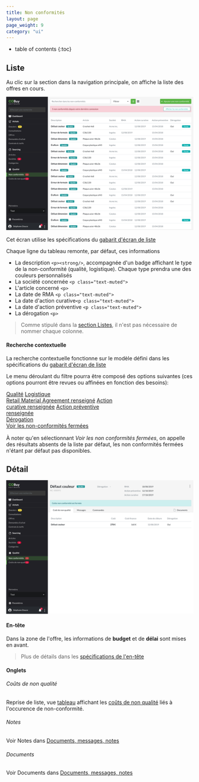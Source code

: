 ```yaml
---
title: Non conformités
layout: page
page_weight: 9
category: "ui"
---
```

* table of contents
{:toc}

## Liste ##

Au clic sur la section dans la navigation principale, on affiche la liste des offres en cours.

![ecran](assets/images/10.1-non-conformites.png)

Cet écran utilise les spécifications du [gabarit d'écran de liste](gabarits.listes.html)

Chaque ligne du tableau remonte, par défaut, ces informations
- La description `<p><strong/>`, accompagnée d'un badge affichant le type de la non-conformité (qualité, logistique). Chaque type prendra une des couleurs personnalisés
- La société concernée `<p class="text-muted">`
- L'article concerné `<p>`
- La date de RMA `<p class="text-muted">`
- La date d'action curative`<p class="text-muted">`
- La date d'action préventive `<p class="text-muted">`
- La dérogation `<p>`

> Comme stipulé dans la [section Listes](gabarits.listes.html), il n'est pas nécessaire de nommer chaque colonne.

#### Recherche contextuelle ####
La recherche contextuelle fonctionne sur le modèle défini dans les spécifications du [gabarit d'écran de liste](gabarits.listes.html#zone-de-recherchefiltrage-et-actions-principales)

Le menu déroulant du filtre pourra être composé des options suivantes (ces options pourront être revues ou affinées en fonction des besoins):

<div class="dropdown-menu" style="position: static;display: block; float: none; margin-bottom: 1rem;width:18rem;">
  <a class="dropdown-item" href="#">Qualité</a>
  <a class="dropdown-item" href="#">Logistique</a>
  <div class="dropdown-divider"></div>
  <a class="dropdown-item" href="#">Retail Material Agreement renseigné</a>
    <a class="dropdown-item" href="#">Action curative renseignée</a>
	  <a class="dropdown-item" href="#">Action préventive renseignée</a>
    <div class="dropdown-divider"></div>
  <a class="dropdown-item" href="#">Dérogation</a>
  <div class="dropdown-divider"></div>
  <a class="dropdown-item" href="#">Voir les non-conformités fermées</a>
</div>

À noter qu'en sélectionnant *Voir les non conformités fermées*, on appelle des résultats absents de la liste par défaut, les non conformités fermées n'étant par défaut pas disponibles.

## Détail ##

![ecran](assets/images/10.2-non-conformite.png)

#### En-tête ####

Dans la zone de l'offre, les informations de **budget** et de **délai** sont mises en avant.

> Plus de détails dans les [spécifications de l'en-tête](gabarits.details.html#en-tête)


#### Onglets ####

###### Coûts de non qualité ######

Reprise de liste, vue [tableau](comp.tableaux.html) affichant les [coûts de non qualité](ui.cnq.html) liés à l'occurence de non-conformité.

###### Notes ######

Voir Notes dans [Documents, messages, notes](comp.docs-messages-notes.html)

###### Documents ######

Voir Documents dans [Documents, messages, notes](comp.docs-messages-notes.html)
